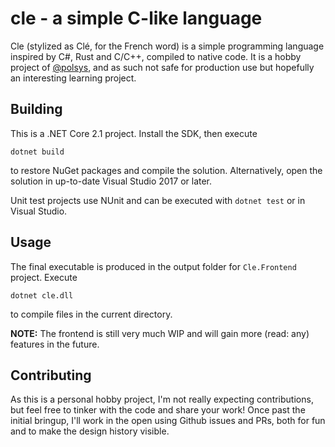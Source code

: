 # cle - a simple C-like language

Cle (stylized as Clé, for the French word) is a simple programming language inspired by C#, Rust and C/C++, compiled to native code.
It is a hobby project of [@polsys](https://github.com/polsys), and as such not safe for production use but hopefully an interesting learning project.


## Building
This is a .NET Core 2.1 project. Install the SDK, then execute
```
dotnet build
```
to restore NuGet packages and compile the solution.
Alternatively, open the solution in up-to-date Visual Studio 2017 or later.

Unit test projects use NUnit and can be executed with `dotnet test` or in Visual Studio.


## Usage
The final executable is produced in the output folder for `Cle.Frontend` project.
Execute
```
dotnet cle.dll
```
to compile files in the current directory.

**NOTE:** The frontend is still very much WIP and will gain more (read: any) features in the future.


## Contributing
As this is a personal hobby project, I'm not really expecting contributions, but feel free to tinker with the code and share your work!
Once past the initial bringup, I'll work in the open using Github issues and PRs, both for fun and to make the design history visible.


